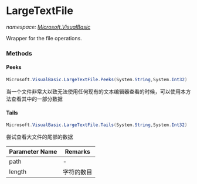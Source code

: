 ﻿# LargeTextFile
_namespace: <a href="#" onClick="load('/docs/Microsoft.VisualBasic/index.md')">Microsoft.VisualBasic</a>_

Wrapper for the file operations.



### Methods

#### Peeks
```csharp
Microsoft.VisualBasic.LargeTextFile.Peeks(System.String,System.Int32)
```
当一个文件非常大以致无法使用任何现有的文本编辑器查看的时候，可以使用本方法查看其中的一部分数据

#### Tails
```csharp
Microsoft.VisualBasic.LargeTextFile.Tails(System.String,System.Int32)
```
尝试查看大文件的尾部的数据

|Parameter Name|Remarks|
|--------------|-------|
|path|-|
|length|字符的数目|




